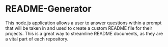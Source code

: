 # README-Generator
This node.js application allows a user to answer questions within a prompt that will be taken in and used to create a custom README file for their projects. This is a great way to streamline README documents, as they are a vital part of each repository.
